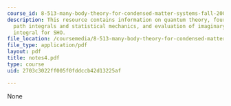 ```yaml
---
course_id: 8-513-many-body-theory-for-condensed-matter-systems-fall-2004
description: This resource contains information on quantum theory, fourier transform,
  path integrals and statistical mechanics, and evaluation of imaginary time path
  integral for SHO.
file_location: /coursemedia/8-513-many-body-theory-for-condensed-matter-systems-fall-2004/2703c3022ff005f0fddccb42d13225af_notes4.pdf
file_type: application/pdf
layout: pdf
title: notes4.pdf
type: course
uid: 2703c3022ff005f0fddccb42d13225af

---
```

None